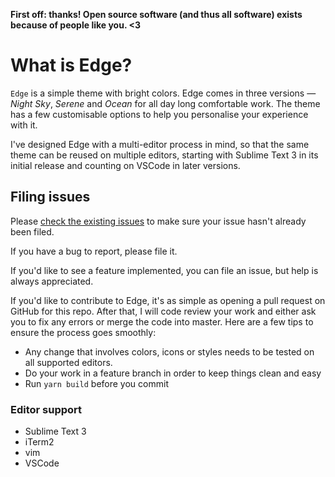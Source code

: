 **First off: thanks! Open source software (and thus all software) exists because of people like you. <3**

# What is Edge?

`Edge` is a simple theme with bright colors. Edge comes in three versions — _Night Sky_, _Serene_ and _Ocean_ for all day long comfortable work. The theme has a few customisable options to help you personalise your experience with it.

I've designed Edge with a multi-editor process in mind, so that the same theme can be reused on multiple editors, starting with Sublime Text 3 in its initial release and counting on VSCode in later versions.

## Filing issues

Please [check the existing issues](https://github.com/tricinel/edge-theme/issues) to make sure your issue hasn't already been filed.

If you have a bug to report, please file it.

If you'd like to see a feature implemented, you can file an issue, but help is always appreciated.

If you'd like to contribute to Edge, it's as simple as opening a pull request on GitHub for this repo. After that, I will code review your work and either ask you to fix any errors or merge the code into master. Here are a few tips to ensure the process goes smoothly:

- Any change that involves colors, icons or styles needs to be tested on all supported editors.
- Do your work in a feature branch in order to keep things clean and easy
- Run `yarn build` before you commit

### Editor support

- Sublime Text 3
- iTerm2
- vim
- VSCode
